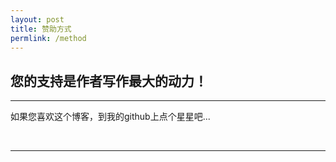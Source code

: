 ```yaml
---
layout: post
title: 赞助方式
permlink: /method
---
```



您的支持是作者写作最大的动力！
------------------------------
<hr>

如果您喜欢这个博客，到我的github上点个星星吧...


<br>

<hr>

